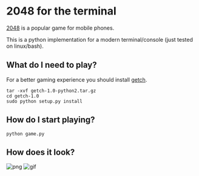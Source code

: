 2048 for the terminal
=========

[2048](http://en.wikipedia.org/wiki/2048_%28video_game%29) is a popular game for mobile phones.

This is a python implementation for a modern terminal/console (just tested on linux/bash).

What do I need to play?
----
For a better gaming experience you should install [getch](https://pypi.python.org/pypi/getch).
```
tar -xvf getch-1.0-python2.tar.gz
cd getch-1.0
sudo python setup.py install
```

How do I start playing?
--------------
```
python game.py
```

How does it look?
-------------
![png](https://david-westreicher.github.io/static/2048/2048.png)
![gif](https://david-westreicher.github.io/static/2048/2048.gif)
